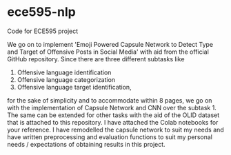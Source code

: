 # ece595-nlp
Code for ECE595 project

We go on to implement 'Emoji Powered Capsule Network to Detect Type and Target of Offensive Posts in Social Media' with aid from the official GitHub repository. Since there are three different subtasks like 

1. Offensive language identification
2. Offensive language categorization
3. Offensive language target identification, 

for the sake of simplicity and to accommodate within 8 pages, we go on with the implementation of Capsule Network and CNN over the subtask 1. The same can be extended for other tasks with the aid of the OLID dataset that is attached to this repository. I have attached the Colab notebooks for your reference. I have remodelled the capsule network to suit my needs and have written preprocessing and evaluation functions to suit my personal needs / expectations of obtaining results in this project. 
